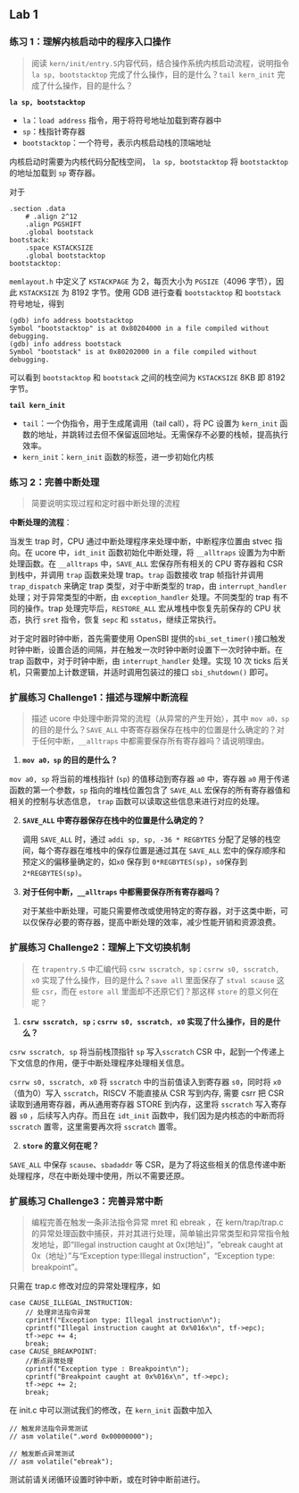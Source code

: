 ## Lab 1

### 练习 1：理解内核启动中的程序入口操作

> 阅读 `kern/init/entry.S`内容代码，结合操作系统内核启动流程，说明指令 `la sp, bootstacktop` 完成了什么操作，目的是什么？`tail kern_init` 完成了什么操作，目的是什么？

 **`la sp, bootstacktop`** 

- `la`：`load address` 指令，用于将符号地址加载到寄存器中
- `sp`：栈指针寄存器
- `bootstacktop`：一个符号，表示内核启动栈的顶端地址

内核启动时需要为内核代码分配栈空间， `la sp, bootstacktop` 将 `bootstacktop` 的地址加载到 `sp` 寄存器。

对于

```assembly
.section .data
    # .align 2^12
    .align PGSHIFT
    .global bootstack
bootstack:
    .space KSTACKSIZE
    .global bootstacktop
bootstacktop:
```

`memlayout.h` 中定义了 `KSTACKPAGE` 为 2，每页大小为 `PGSIZE`（4096 字节），因此 `KSTACKSIZE` 为 8192 字节。使用 GDB 进行查看 `bootstacktop` 和 `bootstack` 符号地址，得到

```
(gdb) info address bootstacktop
Symbol "bootstacktop" is at 0x80204000 in a file compiled without debugging.
(gdb) info address bootstack
Symbol "bootstack" is at 0x80202000 in a file compiled without debugging.
```

可以看到  `bootstacktop` 和 `bootstack` 之间的栈空间为  `KSTACKSIZE` 8KB 即 8192 字节。

**`tail kern_init`**

- `tail`：一个伪指令，用于生成尾调用（tail call），将 PC 设置为 `kern_init` 函数的地址，并跳转过去但不保留返回地址。无需保存不必要的栈帧，提高执行效率。
- `kern_init`：`kern_init` 函数的标签，进一步初始化内核



### 练习 2：完善中断处理

> 简要说明实现过程和定时器中断处理的流程

**中断处理的流程**：

当发生 trap 时，CPU 通过中断处理程序来处理中断，中断程序位置由 stvec 指向。在 ucore 中，`idt_init` 函数初始化中断处理，将 `__alltraps` 设置为为中断处理函数。在 `__alltraps` 中，`SAVE_ALL`  宏保存所有相关的 CPU 寄存器和 CSR 到栈中，并调用 `trap` 函数来处理 trap。`trap` 函数接收 trap 帧指针并调用 `trap_dispatch` 来确定 trap 类型，对于中断类型的 trap，由 `interrupt_handler` 处理；对于异常类型的中断，由 `exception_handler` 处理。不同类型的 trap 有不同的操作。trap 处理完毕后，`RESTORE_ALL` 宏从堆栈中恢复先前保存的 CPU 状态，执行 `sret` 指令，恢复 `sepc` 和 `sstatus`，继续正常执行。

对于定时器时钟中断，首先需要使用 OpenSBI 提供的`sbi_set_timer()`接口触发时钟中断，设置合适的间隔，并在触发一次时钟中断时设置下一次时钟中断。在 trap 函数中，对于时钟中断，由 `interrupt_handler` 处理。实现 10 次 ticks 后关机，只需要加上计数逻辑，并适时调用包装过的接口 `sbi_shutdown()` 即可。



### 扩展练习 Challenge1：描述与理解中断流程

> 描述 ucore 中处理中断异常的流程（从异常的产生开始），其中 `mov a0，sp` 的目的是什么？`SAVE_ALL` 中寄寄存器保存在栈中的位置是什么确定的？对于任何中断，`__alltraps` 中都需要保存所有寄存器吗？请说明理由。

1.  **`mov a0，sp` 的目的是什么？**

   `mov a0, sp` 将当前的堆栈指针 (`sp`) 的值移动到寄存器 `a0` 中，寄存器 `a0` 用于传递函数的第一个参数，`sp` 指向的堆栈位置包含了 `SAVE_ALL` 宏保存的所有寄存器值和相关的控制与状态信息， `trap` 函数可以读取这些信息来进行对应的处理。

2. **`SAVE_ALL` 中寄存器保存在栈中的位置是什么确定的？**

   调用 `SAVE_ALL` 时，通过 `addi sp, sp, -36 * REGBYTES` 分配了足够的栈空间，每个寄存器在堆栈中的保存位置是通过其在 `SAVE_ALL` 宏中的保存顺序和预定义的偏移量确定的，如`x0` 保存到 `0*REGBYTES(sp)`，`s0`保存到 `2*REGBYTES(sp)`。

3. **对于任何中断，`__alltraps` 中都需要保存所有寄存器吗？**

   对于某些中断处理，可能只需要修改或使用特定的寄存器，对于这类中断，可以仅保存必要的寄存器，提高中断处理的效率，减少性能开销和资源浪费。



### 扩展练习 Challenge2：理解上下文切换机制

> 在 `trapentry.S` 中汇编代码 `csrw sscratch, sp；csrrw s0, sscratch, x0` 实现了什么操作，目的是什么？`save all` 里面保存了 `stval scause` 这些 `csr`，而在 `estore all` 里面却不还原它们？那这样 `store` 的意义何在呢？

1.  **`csrw sscratch, sp；csrrw s0, sscratch, x0` 实现了什么操作，目的是什么？**

   `csrw sscratch, sp` 将当前栈顶指针 `sp`  写入`sscratch` CSR 中，起到一个传递上下文信息的作用，便于中断处理程序处理相关信息。

   `csrrw s0, sscratch, x0` 将 `sscratch` 中的当前值读入到寄存器 `s0`，同时将 `x0`（值为0）写入 `sscratch`，RISCV 不能直接从 CSR 写到内存, 需要 csrr 把 CSR 读取到通用寄存器，再从通用寄存器 STORE 到内存，这里将 `sscratch` 写入寄存器 `s0` ，后续写入内存。而且在 `idt_init` 函数中，我们因为是内核态的中断而将 `sscratch` 置零，这里需要再次将 `sscratch` 置零。

2.  **`store` 的意义何在呢？**

   `SAVE_ALL` 中保存 `scause`、`sbadaddr` 等 CSR，是为了将这些相关的信息传递中断处理程序，尽在中断处理中使用，所以不需要还原。



### 扩展练习 Challenge3：完善异常中断

> 编程完善在触发一条非法指令异常 mret 和 ebreak ，在 kern/trap/trap.c的异常处理函数中捕获，并对其进行处理，简单输出异常类型和异常指令触发地址，即“Illegal instruction caught at 0x(地址)”，“ebreak caught at 0x（地址）”与“Exception type:Illegal instruction"，“Exception type: breakpoint”。

只需在 trap.c 修改对应的异常处理程序，如

```
case CAUSE_ILLEGAL_INSTRUCTION:
    // 处理非法指令异常
    cprintf("Exception type: Illegal instruction\n");
    cprintf("Illegal instruction caught at 0x%016x\n", tf->epc);
    tf->epc += 4;
    break;
case CAUSE_BREAKPOINT:
    //断点异常处理
    cprintf("Exception type : Breakpoint\n");
    cprintf("Breakpoint caught at 0x%016x\n", tf->epc);
    tf->epc += 2;
    break;
```

在 init.c 中可以测试我们的修改，在 `kern_init`  函数中加入

```
// 触发非法指令异常测试
// asm volatile(".word 0x00000000"); 

// 触发断点异常测试
// asm volatile("ebreak");
```

测试前请关闭循环设置时钟中断，或在时钟中断前进行。

